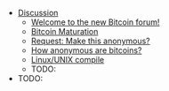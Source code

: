 * [Discussion](https://bitcointalk.org/index.php?board=1.0)
  * [Welcome to the new Bitcoin forum!](topic=5.0.md)
  * [Bitcoin Maturation](topic=6.md)
  * [Request: Make this anonymous?](topic=7.md)
  * [How anonymous are bitcoins?](topic=8.md)
  * [Linux/UNIX compile](topic=9.md)
  * TODO:
* TODO:
